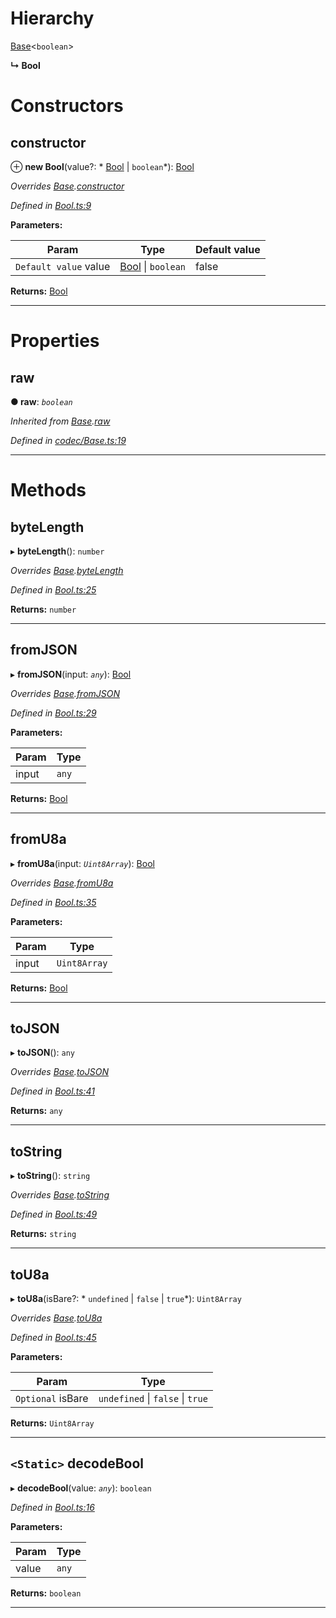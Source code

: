 

# Hierarchy

 [Base](_codec_base_.base.md)<`boolean`>

**↳ Bool**

# Constructors

<a id="constructor"></a>

##  constructor

⊕ **new Bool**(value?: * [Bool](_bool_.bool.md) &#124; `boolean`*): [Bool](_bool_.bool.md)

*Overrides [Base](_codec_base_.base.md).[constructor](_codec_base_.base.md#constructor)*

*Defined in [Bool.ts:9](https://github.com/polkadot-js/api/blob/a47485c/packages/types/src/Bool.ts#L9)*

**Parameters:**

| Param | Type | Default value |
| ------ | ------ | ------ |
| `Default value` value |  [Bool](_bool_.bool.md) &#124; `boolean`| false |

**Returns:** [Bool](_bool_.bool.md)

___

# Properties

<a id="raw"></a>

##  raw

**● raw**: *`boolean`*

*Inherited from [Base](_codec_base_.base.md).[raw](_codec_base_.base.md#raw)*

*Defined in [codec/Base.ts:19](https://github.com/polkadot-js/api/blob/a47485c/packages/types/src/codec/Base.ts#L19)*

___

# Methods

<a id="bytelength"></a>

##  byteLength

▸ **byteLength**(): `number`

*Overrides [Base](_codec_base_.base.md).[byteLength](_codec_base_.base.md#bytelength)*

*Defined in [Bool.ts:25](https://github.com/polkadot-js/api/blob/a47485c/packages/types/src/Bool.ts#L25)*

**Returns:** `number`

___
<a id="fromjson"></a>

##  fromJSON

▸ **fromJSON**(input: *`any`*): [Bool](_bool_.bool.md)

*Overrides [Base](_codec_base_.base.md).[fromJSON](_codec_base_.base.md#fromjson)*

*Defined in [Bool.ts:29](https://github.com/polkadot-js/api/blob/a47485c/packages/types/src/Bool.ts#L29)*

**Parameters:**

| Param | Type |
| ------ | ------ |
| input | `any` |

**Returns:** [Bool](_bool_.bool.md)

___
<a id="fromu8a"></a>

##  fromU8a

▸ **fromU8a**(input: *`Uint8Array`*): [Bool](_bool_.bool.md)

*Overrides [Base](_codec_base_.base.md).[fromU8a](_codec_base_.base.md#fromu8a)*

*Defined in [Bool.ts:35](https://github.com/polkadot-js/api/blob/a47485c/packages/types/src/Bool.ts#L35)*

**Parameters:**

| Param | Type |
| ------ | ------ |
| input | `Uint8Array` |

**Returns:** [Bool](_bool_.bool.md)

___
<a id="tojson"></a>

##  toJSON

▸ **toJSON**(): `any`

*Overrides [Base](_codec_base_.base.md).[toJSON](_codec_base_.base.md#tojson)*

*Defined in [Bool.ts:41](https://github.com/polkadot-js/api/blob/a47485c/packages/types/src/Bool.ts#L41)*

**Returns:** `any`

___
<a id="tostring"></a>

##  toString

▸ **toString**(): `string`

*Overrides [Base](_codec_base_.base.md).[toString](_codec_base_.base.md#tostring)*

*Defined in [Bool.ts:49](https://github.com/polkadot-js/api/blob/a47485c/packages/types/src/Bool.ts#L49)*

**Returns:** `string`

___
<a id="tou8a"></a>

##  toU8a

▸ **toU8a**(isBare?: * `undefined` &#124; `false` &#124; `true`*): `Uint8Array`

*Overrides [Base](_codec_base_.base.md).[toU8a](_codec_base_.base.md#tou8a)*

*Defined in [Bool.ts:45](https://github.com/polkadot-js/api/blob/a47485c/packages/types/src/Bool.ts#L45)*

**Parameters:**

| Param | Type |
| ------ | ------ |
| `Optional` isBare |  `undefined` &#124; `false` &#124; `true`|

**Returns:** `Uint8Array`

___
<a id="decodebool"></a>

## `<Static>` decodeBool

▸ **decodeBool**(value: *`any`*): `boolean`

*Defined in [Bool.ts:16](https://github.com/polkadot-js/api/blob/a47485c/packages/types/src/Bool.ts#L16)*

**Parameters:**

| Param | Type |
| ------ | ------ |
| value | `any` |

**Returns:** `boolean`

___

